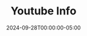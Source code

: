 ---
layout: ext_single
title: Youtube Info
slug: youtube-info
desc: Get YouTube video info, duration, captions and more.
category: utilities
date: '2024-09-28T00:00:00-05:00'
permalink: extensions/utilities/:slug
download_url: https://christinak.itch.io/youtube-info
developer_name: Christina K.
developer_url: https://christinak.itch.io
icon_local: youtube_info.png
screenshots_local: youtube_info_ss.png, youtube_info_captions.png, youtube_info_video-info.png, youtube_info_search.png
version: 1.0
sammi_version: any
platform: Any
overview: |
    Collection of commands to interact with the YouTube API.

    ## Features

    - **Video Information** - get video title, description, view count, like count, thumbnails, license and more
    - **Video Duration** - get video duration in milliseconds, seconds or minutes
    - **Video Captions** - get video captions in different languages, formatted as an array or text, with or without timestamps
    - **Video Comments** - get video comments, including author, comment, like count, published date, replies and more
    - **Get Playlist Items** - get playlist items, including video title, description, published at, thumbnails and more
    - **Search Videos** - search videos by keywords, channel, category, duration and more 
setup_url: https://docs.christinak.ca/docs/extensions/youtube-info#setup
privacy_collect: false
---